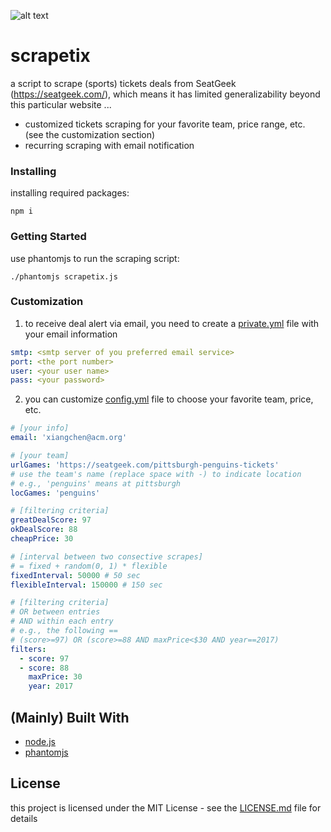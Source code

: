 ![alt text](https://cdnd.icons8.com/wp-content/uploads/2015/06/Website-Under-Construction.jpg "under construction")

# scrapetix

a script to scrape (sports) tickets deals from SeatGeek (https://seatgeek.com/), which means it has limited generalizability beyond this particular website ...

* customized tickets scraping for your favorite team, price range, etc. (see the customization section)
* recurring scraping with email notification

### Installing
installing required packages:
```shell
npm i
```

### Getting Started
use phantomjs to run the scraping script:
```shell
./phantomjs scrapetix.js
```

### Customization
1. to receive deal alert via email, you need to create a [private.yml](private.yml) file with your email information
```yaml
smtp: <smtp server of you preferred email service>
port: <the port number>
user: <your user name>
pass: <your password>
```
2. you can customize [config.yml](config.yml) file to choose your favorite team, price, etc.
```yaml
# [your info]
email: 'xiangchen@acm.org'

# [your team]
urlGames: 'https://seatgeek.com/pittsburgh-penguins-tickets'
# use the team's name (replace space with -) to indicate location
# e.g., 'penguins' means at pittsburgh
locGames: 'penguins'

# [filtering criteria]
greatDealScore: 97
okDealScore: 88
cheapPrice: 30

# [interval between two consective scrapes]
# = fixed + random(0, 1) * flexible
fixedInterval: 50000 # 50 sec
flexibleInterval: 150000 # 150 sec

# [filtering criteria]
# OR between entries
# AND within each entry
# e.g., the following == 
# (score>=97) OR (score>=88 AND maxPrice<$30 AND year==2017)
filters:
  - score: 97
  - score: 88
    maxPrice: 30
    year: 2017
```

## (Mainly) Built With
* [node.js](https://nodejs.org/)
* [phantomjs](http://phantomjs.org/)

## License

this project is licensed under the MIT License - see the [LICENSE.md](LICENSE.md) file for details
